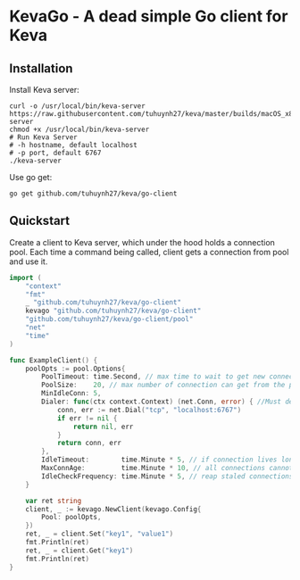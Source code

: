 # KevaGo - A dead simple Go client for Keva

## Installation

Install Keva server:

```shell
curl -o /usr/local/bin/keva-server https://raw.githubusercontent.com/tuhuynh27/keva/master/builds/macOS_x86/keva-server
chmod +x /usr/local/bin/keva-server
# Run Keva Server
# -h hostname, default localhost
# -p port, default 6767
./keva-server
```

Use go get:

```shell
go get github.com/tuhuynh27/keva/go-client
```

## Quickstart

Create a client to Keva server, which under the hood holds a connection pool.
Each time a command being called, client gets a connection from pool and use it.

```go
import (
    "context"
    "fmt"
    _ "github.com/tuhuynh27/keva/go-client"
    kevago "github.com/tuhuynh27/keva/go-client"
    "github.com/tuhuynh27/keva/go-client/pool"
    "net"
    "time"
)

func ExampleClient() {
	poolOpts := pool.Options{
		PoolTimeout: time.Second, // max time to wait to get new connection from pool
		PoolSize:    20, // max number of connection can get from the pool
		MinIdleConn: 5,
		Dialer: func(ctx context.Context) (net.Conn, error) { //Must define dialer func
			conn, err := net.Dial("tcp", "localhost:6767")
			if err != nil {
				return nil, err
			}
			return conn, err
		},
		IdleTimeout:        time.Minute * 5, // if connection lives longer than 5 minutes, it is removable
		MaxConnAge:         time.Minute * 10, // all connections cannot live longer than this
		IdleCheckFrequency: time.Minute * 5, // reap staled connections after 5 minutes
	}

	var ret string
	client, _ := kevago.NewClient(kevago.Config{
		Pool: poolOpts,
	})
	ret, _ = client.Set("key1", "value1")
	fmt.Println(ret)
	ret, _ = client.Get("key1")
	fmt.Println(ret)
}
```
